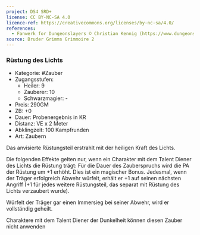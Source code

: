 ```yaml
---
project: DS4 SRD+
license: CC BY-NC-SA 4.0
licence-ref: https://creativecommons.org/licenses/by-nc-sa/4.0/
references: 
  - Fanwerk for Dungeonslayers © Christian Kennig (https://www.dungeonslayers.net/)
source: Bruder Grimms Grimmoire 2
---
```


### Rüstung des Lichts

- Kategorie: #Zauber
- Zugangsstufen:
  - Heiler: 9
  - Zauberer: 10
  - Schwarzmagier: -
- Preis: 290GM
- ZB: +0
- Dauer: Probenergebnis in KR
- Distanz: VE x 2 Meter
- Abklingzeit: 100 Kampfrunden
- Art: Zaubern

Das anvisierte Rüstungsteil erstrahlt mit der heiligen Kraft des Lichts.

Die folgenden Effekte gelten nur, wenn ein Charakter mit dem Talent Diener des Lichts die Rüstung trägt: Für die Dauer des Zauberspruchs wird die PA der Rüstung um +1 erhöht. Dies ist ein magischer Bonus. Jedesmal, wenn der Träger erfolgreich Abwehr würfelt, erhält er +1 auf seinen nächsten Angriff (+1 für jedes weitere Rüstungsteil, das separat mit Rüstung des Lichts verzaubert wurde).

Würfelt der Träger gar einen Immersieg bei seiner Abwehr, wird er vollständig geheilt.

Charaktere mit dem Talent Diener der Dunkelheit können diesen Zauber nicht anwenden

